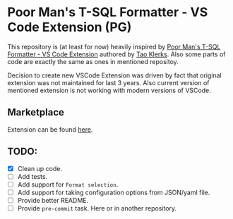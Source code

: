 # Poor Man's T-SQL Formatter - VS Code Extension (PG)

This repository is (at least for now) heavily inspired by [Poor Man's T-SQL Formatter - VS Code Extension](https://github.com/TaoK/poor-mans-t-sql-formatter-vscode-extension)
authored by [Tao Klerks](https://github.com/TaoK). Also some parts of code are exactly the same as ones in mentioned repositoy.

Decision to create new VSCode Extension was driven by fact that original extension was not maintained for last 3 years.
Also current version of mentioned extension is not working with modern versions of VSCode.

## Marketplace

Extension can be found [here](https://marketplace.visualstudio.com/items?itemName=piotrgredowski.poor-mans-t-sql-formatter-pg).

## TODO:

- [x] Clean up code.
- [ ] Add tests.
- [ ] Add support for `Format selection`.
- [ ] Add support for taking configuration options from JSON/yaml file.
- [ ] Provide better README.
- [ ] Provide `pre-commit` task. Here or in another repository.
